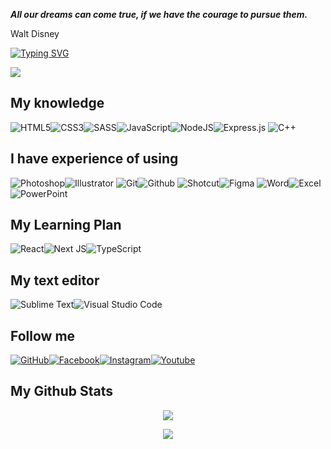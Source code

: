 _**All our dreams can come true, if we have the courage to pursue them.**_

Walt Disney

[![Typing SVG](https://readme-typing-svg.herokuapp.com?font=fira+code&color=%2300CCCC&center=true&vCenter=true&multiline=true&size=32&width=1200&height=130&lines=Hi+there+%F0%9F%91%8B;Welcome+to+my+Github+Profile;I'm+Yuran+-+a+Web+Developer)](https://git.io/typing-svg)

<!--- <p align="center"><img src="src/dev.gif"></p> --->

![](https://komarev.com/ghpvc/?username=yuran1811&style=flat-square&color=00CCCC)

## My knowledge

![HTML5](https://img.shields.io/badge/html5-%23E34F26.svg?style=for-the-badge&logo=html5&logoColor=white)![CSS3](https://img.shields.io/badge/css3-%231572B6.svg?style=for-the-badge&logo=css3&logoColor=white)![SASS](https://img.shields.io/badge/SASS-ce649a.svg?style=for-the-badge&logo=sass&logoColor=white)![JavaScript](https://img.shields.io/badge/js-%23323330.svg?style=for-the-badge&logo=javascript&logoColor=%23F7DF1E)![NodeJS](https://img.shields.io/badge/node.js-6DA55F?style=for-the-badge&logo=node.js&logoColor=white)![Express.js](https://img.shields.io/badge/express.js-%23404d59.svg?style=for-the-badge&logo=express&logoColor=%2361DAFB)
![C++](https://img.shields.io/badge/c++-0180cd?style=for-the-badge&logo=cplusplus&logoColor=white)

## I have experience of using

![Photoshop](https://img.shields.io/badge/pts-2daaff?style=for-the-badge&logo=adobephotoshop&logoColor=001833)![Illustrator](https://img.shields.io/badge/Ai-291200?style=for-the-badge&logo=adobeillustrator&logoColor=ff7900)
![Git](https://img.shields.io/badge/Git-f05033.svg?style=for-the-badge&logo=git&logoColor=white)![Github](https://img.shields.io/badge/Github-430086.svg?style=for-the-badge&logo=github&logoColor=white)
![Shotcut](https://img.shields.io/badge/Shotcut-105b76?style=for-the-badge&logo=shotcut&logoColor=white)![Figma](https://img.shields.io/badge/Figma-191a2e?style=for-the-badge&logo=figma&logoColor=fd6768)
![Word](https://img.shields.io/badge/Word-2b579a?style=for-the-badge&logo=microsoftword&logoColor=white)![Excel](https://img.shields.io/badge/Excel-02713c?style=for-the-badge&logo=microsoftexcel&logoColor=white)![PowerPoint](https://img.shields.io/badge/PP-d04524?style=for-the-badge&logo=microsoftpowerpoint&logoColor=white)

## My Learning Plan

![React](https://img.shields.io/badge/react-%2320232a.svg?style=for-the-badge&logo=react&logoColor=%2361DAFB)![Next JS](https://img.shields.io/badge/Nextjs-black?style=for-the-badge&logo=next.js&logoColor=white)![TypeScript](https://img.shields.io/badge/typescript-%23007ACC.svg?style=for-the-badge&logo=typescript&logoColor=white)

## My text editor

![Sublime Text](https://img.shields.io/badge/sublime_text-%23575757.svg?style=for-the-badge&logo=sublime-text&logoColor=important)![Visual Studio Code](https://img.shields.io/badge/Visual%20Studio%20Code-0078d7.svg?style=for-the-badge&logo=visual-studio-code&logoColor=white)

## Follow me

[![GitHub](https://img.shields.io/badge/github-%23121011.svg?style=for-the-badge&logo=github&logoColor=white)](https://github.com/yuran1811)[![Facebook](https://img.shields.io/badge/Facebook-%231877F2.svg?style=for-the-badge&logo=Facebook&logoColor=white)](https://www.facebook.com/YuranLegends/)[![Instagram](https://img.shields.io/badge/instagram-da0055?style=for-the-badge&logo=instagram&logoColor=white)](https://www.instagram.com/_yuranlegends_/)[![Youtube](https://img.shields.io/badge/youtube-ff0000?style=for-the-badge&logo=youtube&logoColor=white)](https://www.youtube.com/channel/UCLXNBb-jZRS_3o_itGGrGRA?view_as=subscriber)

## My Github Stats

<p  align="center"><img  src="https://github-readme-stats.vercel.app/api?username=yuran1811&show_icons=true&theme=noctis_minimus"></p>
<p  align="center"><img  src="https://github-readme-stats.vercel.app/api/top-langs/?username=yuran1811&layout=compact&theme=noctis_minimus&langs_count=8"></p>
<!--- <p  align="center"><img  src="https://metrics.lecoq.io/yuran1811"></p> -->
